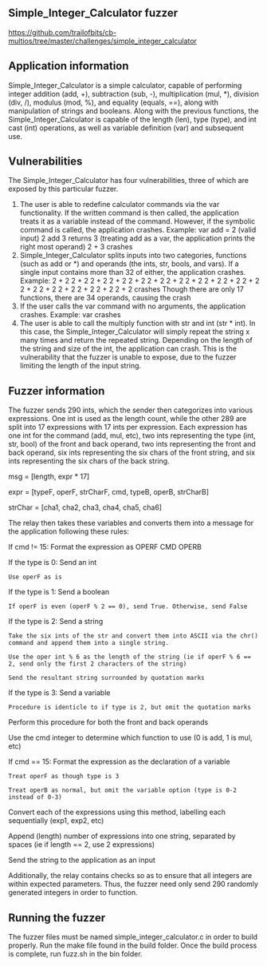 ## Simple_Integer_Calculator fuzzer
https://github.com/trailofbits/cb-multios/tree/master/challenges/simple_integer_calculator

## Application information
Simple_Integer_Calculator is a simple calculator, capable of performing integer addition (add, +), subtraction (sub, -), multiplication (mul, *), division (div, /), modulus (mod, %), and equality (equals, ==), along with manipulation of strings and booleans. Along with the previous functions, the Simple_Integer_Calculator is capable of the length (len), type (type), and int cast (int) operations, as well as variable definition (var) and subsequent use.

## Vulnerabilities
The Simple_Integer_Calculator has four vulnerabilities, three of which are exposed by this particular fuzzer.
1. The user is able to redefine calculator commands via the var functionality. If the written command is then called, the application treats it as a variable instead of the command. However, if the symbolic command is called, the application crashes.
Example: var add = 2 (valid input)
         2 add 3 returns 3 (treating add as a var, the application prints the right most operand)
         2 + 3 crashes
2. Simple_Integer_Calculator splits inputs into two categories, functions (such as add or *) and operands (the ints, str, bools, and vars). If a single input contains more than 32 of either, the application crashes.
Example: 2 + 2 2 + 2 2 + 2 2 + 2 2 + 2 2 + 2 2 + 2 2 + 2 2 + 2 2 + 2 2 + 2 2 + 2 2 + 2 2 + 2 2 + 2 2 + 2 2 + 2 crashes
         Though there are only 17 functions, there are 34 operands, causing the crash
3. If the user calls the var command with no arguments, the application crashes.
Example: var crashes
4. The user is able to call the multiply function with str and int (str * int). In this case, the Simple_Integer_Calculator will simply repeat the string x many times and return the repeated string. Depending on the length of the string and size of the int, the application can crash. This is the vulnerability that the fuzzer is unable to expose, due to the fuzzer limiting the length of the input string.

## Fuzzer information
The fuzzer sends 290 ints, which the sender then categorizes into various expressions. One int is used as the length count, while the other 289 are split into 17 expressions with 17 ints per expression. Each expression has one int for the command (add, mul, etc), two ints representing the type (int, str, bool) of the front and back operand, two ints representing the front and back operand, six ints representing the six chars of the front string, and six ints representing the six chars of the back string.

msg = [length, expr * 17]

expr = [typeF, operF, strCharF, cmd, typeB, operB, strCharB]

strChar = [cha1, cha2, cha3, cha4, cha5, cha6]

The relay then takes these variables and converts them into a message for the application following these rules:

If cmd != 15: Format the expression as OPERF CMD OPERB

If the type is 0: Send an int

    Use operF as is

If the type is 1: Send a boolean

    If operF is even (operF % 2 == 0), send True. Otherwise, send False

If the type is 2: Send a string
 
    Take the six ints of the str and convert them into ASCII via the chr() command and append them into a single string.

    Use the oper int % 6 as the length of the string (ie if operF % 6 == 2, send only the first 2 characters of the string)

    Send the resultant string surrounded by quotation marks

If the type is 3: Send a variable

    Procedure is identicle to if type is 2, but omit the quotation marks

Perform this procedure for both the front and back operands

Use the cmd integer to determine which function to use (0 is add, 1 is mul, etc)

If cmd == 15: Format the expression as the declaration of a variable

    Treat operF as though type is 3

    Treat operB as normal, but omit the variable option (type is 0-2 instead of 0-3)

Convert each of the expressions using this method, labelling each sequentially (exp1, exp2, etc)

Append (length) number of expressions into one string, separated by spaces (ie if length == 2, use 2 expressions)

Send the string to the application as an input

Additionally, the relay contains checks so as to ensure that all integers are within expected parameters. Thus, the fuzzer need only send 290 randomly generated integers in order to function.

## Running the fuzzer
The fuzzer files must be named simple_integer_calculator.c in order to build properly. Run the make file found in the build folder. Once the build process is complete, run fuzz.sh in the bin folder.
